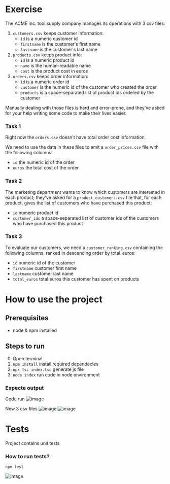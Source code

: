 # Exercise

The ACME inc. tool supply company manages its operations with 3 csv files:

1. `customers.csv` keeps customer information:
    * `id` is a numeric customer id
    * `firstname` is the customer's first name
    * `lastname` is the customer's last name
2. `products.csv` keeps product info:
    * `id` is a numeric product id
    * `name` is the human-readable name
    * `cost` is the product cost in euros
3. `orders.csv` keeps order information:
    * `id` is a numeric order id
    * `customer` is the numeric id of the customer who created the order
    * `products` is a space-separated list of product ids ordered by the customer

Manually dealing with those files is hard and error-prone, and they've asked for your help writing some code to make their lives easier.

### Task 1

Right now the `orders.csv` doesn't have total order cost information.

We need to use the data in these files to emit a `order_prices.csv` file with the following columns:
* `id` the numeric id of the order
* `euros` the total cost of the order

### Task 2

The marketing department wants to know which customers are interested in each product; they've asked for a `product_customers.csv` file that, for each product, gives the list of customers who have purchased this product:
* `id` numeric product id
* `customer_ids` a space-separated list of customer ids of the customers who have purchased this product

### Task 3

To evaluate our customers, we need a `customer_ranking.csv` containing the following columns, ranked in descending order by total_euros:
* `id` numeric id of the customer
* `firstname` customer first name
* `lastname` customer last name
* `total_euros` total euros this customer has spent on products


# How to use the project

## Prerequisites
- node & npm installed

## Steps to run
0. Open terminal
1. ```npm install``` install required dependecies
2. ```npx tsc index.tsc``` generate js file
3. ```node index``` run code in node environment

### Expecte output

Code run
![image](https://user-images.githubusercontent.com/9077410/169705304-a7820a94-a980-4c17-9443-125037ae671d.png)

New 3 csv files
![image](https://user-images.githubusercontent.com/9077410/169705343-08e2b66e-cfe6-4a10-b816-1f7e77114f51.png)
![image](https://user-images.githubusercontent.com/9077410/169705373-49492deb-f79c-4cb6-be4c-6133ea815b33.png)


# Tests
Project contains unit tests

### How to run tests?
```npm test```

![image](https://user-images.githubusercontent.com/9077410/169705467-34c58da0-9137-44df-b675-f94b38fcb546.png)
